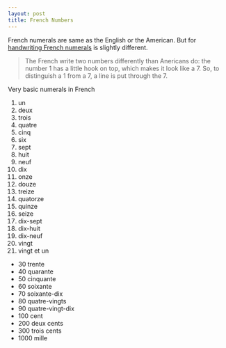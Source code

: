```yaml
---
layout: post
title: French Numbers
---
```


French numerals are same as the English or the American. But for [handwriting French numerals](http://www.cliffsnotes.com/WileyCDA/CliffsReviewTopic/Numbers.topicArticleId-25559,articleId-25469.html) is slightly different.


> The French write two numbers differently than Anericans do: the number 1 has a little hook on top, which makes it look like a 7. So, to distinguish a 1 from a 7, a line is put through the 7.

Very basic numerals in French

1. un
2. deux
3. trois
4. quatre
5. cinq
6. six
7. sept
8. huit
9. neuf
10. dix
11. onze
12. douze
13. treize
14. quatorze
15. quinze
16. seize
17. dix-sept
18. dix-huit
19. dix-neuf
20. vingt
21. vingt et un

- 30 trente
- 40 quarante
- 50 cinquante
- 60 soixante
- 70 soixante-dix
- 80 quatre-vingts
- 90 quatre-vingt-dix
- 100 cent
- 200 deux cents
- 300 trois cents
- 1000 mille
